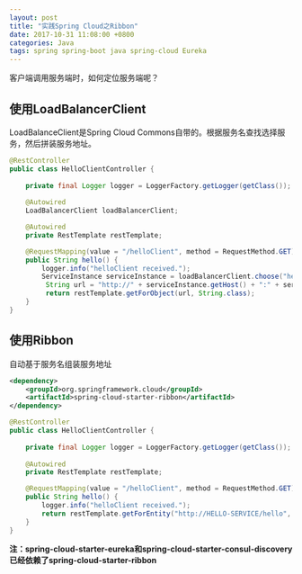 ```yaml
---
layout: post
title: "实践Spring Cloud之Ribbon"
date: 2017-10-31 11:08:00 +0800
categories: Java
tags: spring spring-boot java spring-cloud Eureka
---
```


客户端调用服务端时，如何定位服务端呢？

## 使用LoadBalancerClient

LoadBalanceClient是Spring Cloud Commons自带的。根据服务名查找选择服务，然后拼装服务地址。

```java
@RestController
public class HelloClientController {
	
	private final Logger logger = LoggerFactory.getLogger(getClass());
	
	@Autowired
    LoadBalancerClient loadBalancerClient;

	@Autowired
	private RestTemplate restTemplate;

	@RequestMapping(value = "/helloClient", method = RequestMethod.GET)
	public String hello() {
		logger.info("helloClient received.");
		ServiceInstance serviceInstance = loadBalancerClient.choose("hello-service");
         String url = "http://" + serviceInstance.getHost() + ":" + serviceInstance.getPort() + "/hello";
         return restTemplate.getForObject(url, String.class);
	}
}
```

## 使用Ribbon

自动基于服务名组装服务地址

```xml
<dependency>
	<groupId>org.springframework.cloud</groupId>
	<artifactId>spring-cloud-starter-ribbon</artifactId>
</dependency>
```



```java
@RestController
public class HelloClientController {
	
	private final Logger logger = LoggerFactory.getLogger(getClass());
	
	@Autowired
	private RestTemplate restTemplate;

	@RequestMapping(value = "/helloClient", method = RequestMethod.GET)
	public String hello() {
		logger.info("helloClient received.");
		return restTemplate.getForEntity("http://HELLO-SERVICE/hello", String.class).getBody();
	}
}
```

**注：spring-cloud-starter-eureka和spring-cloud-starter-consul-discovery已经依赖了spring-cloud-starter-ribbon**